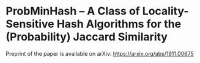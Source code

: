 # ProbMinHash – A Class of Locality-Sensitive Hash Algorithms for the (Probability) Jaccard Similarity

Preprint of the paper is available on arXiv: https://arxiv.org/abs/1911.00675
